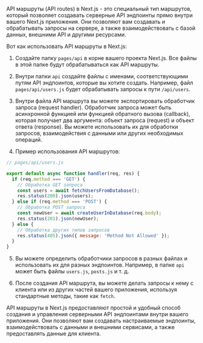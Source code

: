 API маршруты (API routes) в Next.js - это специальный тип маршрутов, который позволяет создавать серверные API эндпоинты прямо внутри вашего Next.js приложения. Они позволяют вам создавать и обрабатывать запросы на сервере, а также взаимодействовать с базой данных, внешними API и другими ресурсами.

Вот как использовать API маршруты в Next.js:

1. Создайте папку `pages/api` в корне вашего проекта Next.js. Все файлы в этой папке будут обрабатываться как API маршруты.

2. Внутри папки `api` создайте файлы с именами, соответствующими путям API эндпоинтов, которые вы хотите создать. Например, файл `pages/api/users.js` будет обрабатывать запросы к пути `/api/users`.

3. Внутри файла API маршрута вы можете экспортировать обработчик запроса (request handler). Обработчик запроса может быть асинхронной функцией или функцией обратного вызова (callback), которая получает два аргумента: объект запроса (request) и объект ответа (response). Вы можете использовать их для обработки запросов, взаимодействия с данными или других необходимых операций.

4. Пример использования API маршрутов:

```javascript
// pages/api/users.js

export default async function handler(req, res) {
  if (req.method === 'GET') {
    // Обработка GET запроса
    const users = await fetchUsersFromDatabase();
    res.status(200).json(users);
  } else if (req.method === 'POST') {
    // Обработка POST запроса
    const newUser = await createUserInDatabase(req.body);
    res.status(201).json(newUser);
  } else {
    // Обработка других типов запросов
    res.status(405).json({ message: 'Method Not Allowed' });
  }
}
```

5. Вы можете определить обработчики запросов в разных файлах и использовать их для разных эндпоинтов. Например, в папке `api` может быть файлы `users.js`, `posts.js` и т. д.

6. После создания API маршрута, вы можете делать запросы к нему с клиента или из других частей вашего приложения, используя стандартные методы, такие как `fetch`.

API маршруты в Next.js предоставляют простой и удобный способ создания и управления серверными API эндпоинтами внутри вашего приложения. Они позволяют вам создавать настраиваемые эндпоинты, взаимодействовать с данными и внешними сервисами, а также предоставлять данные для клиента.